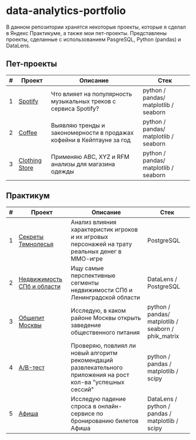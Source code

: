# data-analytics-portfolio

В данном репозитории хранятся некоторые проекты, которые я сделал в Яндекс Практикуме, а также мои пет-проекты. Представлены проекты, сделанные с использованием PasgreSQL, Python (pandas) и DataLens.

## Пет-проекты
| # | Проект | Описание | Стек |
| -- | ----- | ----- | ----- |
| 1 | [Spotify](https://github.com/Zaytsev-V/data-analytics-portfolio/tree/main/PET_PROJECTS/Spotify) | Что влияет на популярность музыкальных треков с сервиса Spotify? | python / pandas/ matplotlib / seaborn |
| 2 | [Coffee](https://github.com/Zaytsev-V/data-analytics-portfolio/tree/main/PET_PROJECTS/Coffee) | Выявляю тренды и закономерности в продажах кофейни в Кейптауне за год | python / pandas/ matplotlib / seaborn |
| 3 | [Clothing Store](https://github.com/Zaytsev-V/data-analytics-portfolio/tree/main/PET_PROJECTS/Clothing_store) | Применяю ABC, XYZ и RFM анализы для магазина одежды | python / pandas/ matplotlib / seaborn |

## Практикум
| # | Проект | Описание | Стек |
| -- | ------ | ----- | ------ |
| 1 | [Секреты Темнолесья](https://github.com/Zaytsev-V/data-analytics-portfolio/tree/main/PRACTICUM/fantasy_MMO) | Анализ влияния характеристик игроков и их игровых персонажей на трату реальных денег в ММО-игре | PostgreSQL |
| 2 | [Недвижимость СПб и области](https://github.com/Zaytsev-V/data-analytics-portfolio/tree/main/PRACTICUM/estate_ad_hoc_sql) | Ищу самые перспективные сегменты недвижимости СПб и Ленинградской области | DataLens / PostgreSQL |
| 3 | [Общепит Москвы](https://github.com/Zaytsev-V/data-analytics-portfolio/tree/main/PRACTICUM/Moscow_public_catering_market) | Исследую, в каком районе Москвы открыть заведение общественного питания | python / pandas/ matplotlib / seaborn / phik_matrix |
| 4 | [A/B-тест](https://github.com/Zaytsev-V/data-analytics-portfolio/tree/aed3f8c8a9738933296d5829fb56c81bcf67b215/PRACTICUM/AB_test_entertainment_app) | Проверяю, повлиял ли новый алгоритм рекомендаций развлекательного приложения на рост кол-ва "успешных сессий" | python / pandas / matplotlib / scipy |
| 5 | [Афиша](https://github.com/Zaytsev-V/data-analytics-portfolio/tree/main/PRACTICUM/Ticket_service_Afisha) | Исследую падение спроса в онлайн-сервисе по бронированию билетов Афиша | DataLens / python / pandas / matplotlib / scipy |

